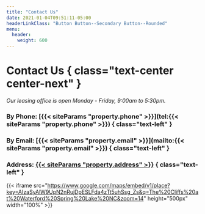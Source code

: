 ```yaml
---
title: "Contact Us"
date: 2021-01-04T09:51:11-05:00
headerLinkClass: "Button Button--Secondary Button--Rounded"
menu:
  header:
    weight: 600
---
```


# Contact Us { class="text-center center-next" }
*Our leasing office is open Monday - Friday, 9:00am to 5:30pm.*

### By Phone: [{{< siteParams "property.phone" >}}](tel:{{< siteParams "property.phone" >}}) { class="text-left" }
### By Email: [{{< siteParams "property.email" >}}](mailto:{{< siteParams "property.email" >}}) { class="text-left" }
### Address: [{{< siteParams "property.address" >}}](https://www.google.com/maps?ll=35.192898,-78.961683&z=14&t=m&hl=en-US&gl=US&mapclient=embed&cid=17087471354080958223) { class="text-left" }

{{< iframe src="https://www.google.com/maps/embed/v1/place?key=AIzaSyAlW9UpN2nRujDpESLFda4zTt5uhSsg_Zs&q=The%20Cliffs%20at%20Waterford%20Spring%20Lake%20NC&zoom=14" height="500px" width="100%" >}}
